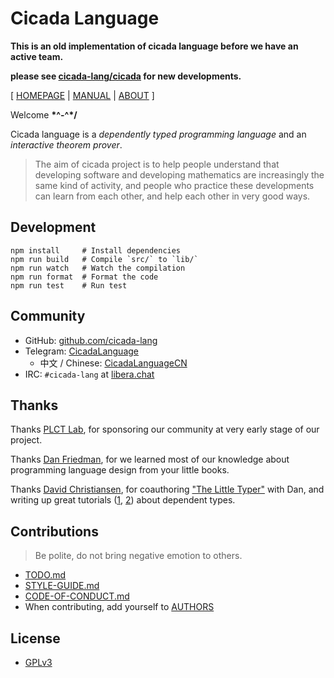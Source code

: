 # Cicada Language

**This is an old implementation of cicada language before we have an active team.**

**please see [cicada-lang/cicada](https://github.com/cicada-lang/cicada) for new developments.**

[ [HOMEPAGE](https://cicada-lang.org)
| [MANUAL](https://readonly.link/manuals/cicada-lang/cicada)
| [ABOUT](https://cicada-lang.org/about) ]

Welcome **\*^-^\*/**

Cicada language is a _dependently typed programming language_ and an _interactive theorem prover_.

> The aim of cicada project is to help people understand that
> developing software and developing mathematics
> are increasingly the same kind of activity,
> and people who practice these developments
> can learn from each other, and help each other in very good ways.

## Development

```
npm install     # Install dependencies
npm run build   # Compile `src/` to `lib/`
npm run watch   # Watch the compilation
npm run format  # Format the code
npm run test    # Run test
```

## Community

- GitHub: [github.com/cicada-lang](https://github.com/cicada-lang)
- Telegram: [CicadaLanguage](https://t.me/CicadaLanguage)
  - 中文 / Chinese: [CicadaLanguageCN](https://t.me/CicadaLanguageCN)
- IRC: `#cicada-lang` at [libera.chat](https://libera.chat)

## Thanks

Thanks [PLCT Lab](https://github.com/plctlab), for sponsoring our community at very early stage of our project.

Thanks [Dan Friedman](www.cs.indiana.edu/~dfried), for we learned most of our knowledge about programming language design from your little books.

Thanks [David Christiansen](https://davidchristiansen.dk), for coauthoring ["The Little Typer"](https://mitpress.mit.edu/9780262536431/the-little-typer) with Dan, and writing up great tutorials ([1](https://davidchristiansen.dk/tutorials/nbe), [2](https://davidchristiansen.dk/tutorials/implementing-types-hs.pdf)) about dependent types.

## Contributions

> Be polite, do not bring negative emotion to others.

- [TODO.md](TODO.md)
- [STYLE-GUIDE.md](STYLE-GUIDE.md)
- [CODE-OF-CONDUCT.md](CODE-OF-CONDUCT.md)
- When contributing, add yourself to [AUTHORS](AUTHORS)

## License

- [GPLv3](LICENSE)

